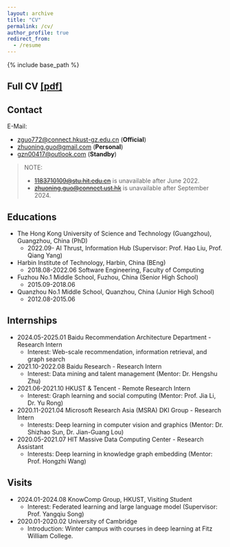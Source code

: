 ```yaml
---
layout: archive
title: "CV"
permalink: /cv/
author_profile: true
redirect_from:
  - /resume
---
```


{% include base_path %}

## Full CV [[pdf]](https://github.com/gzn00417/gzn00417.github.io/blob/main/files/CV-ZhuoningGuo-20250211.pdf)

## Contact

E-Mail:
- [zguo772@connect.hkust-gz.edu.cn](zguo772@connect.hkust-gz.edu.cn) (**Official**)
- [zhuoning.guo@gmail.com](zhuoning.guo@gmail.com) (**Personal**)
- [gzn00417@outlook.com](gzn00417@outlook.com) (**Standby**)

> NOTE:
> - ~~[1183710109@stu.hit.edu.cn](1183710109@stu.hit.edu.cn)~~ is unavailable after June 2022.
> - ~~[zhuoning.guo@connect.ust.hk](zhuoning.guo@connect.ust.hk)~~ is unavailable after September 2024.

## Educations

- The Hong Kong University of Science and Technology (Guangzhou), Guangzhou, China (PhD)
  - 2022.09- AI Thrust, Information Hub (Supervisor: Prof. Hao Liu, Prof. Qiang Yang)
- Harbin Institute of Technology, Harbin, China (BEng)
  - 2018.08-2022.06 Software Engineering, Faculty of Computing
- Fuzhou No.1 Middle School, Fuzhou, China (Senior High School)
  - 2015.09-2018.06
- Quanzhou No.1 Middle School, Quanzhou, China (Junior High School)
  - 2012.08-2015.06

## Internships

- 2024.05-2025.01 Baidu Recommendation Architecture Department - Research Intern
  - Interest: Web-scale recommendation, information retrieval, and graph search
- 2021.10-2022.08 Baidu Research - Research Intern
  - Interest: Data mining and talent management (Mentor: Dr. Hengshu Zhu)
- 2021.06-2021.10 HKUST & Tencent - Remote Research Intern
  - Interest: Graph learning and social computing (Mentor: Prof. Jia Li, Dr. Yu Rong)
- 2020.11-2021.04 Microsoft Research Asia (MSRA) DKI Group - Research Intern
  - Interests: Deep learning in computer vision and graphics (Mentor: Dr. Shizhao Sun, Dr. Jian-Guang Lou)
- 2020.05-2021.07 HIT Massive Data Computing Center - Research Assistant
  - Interests: Deep learning in knowledge graph embedding (Mentor: Prof. Hongzhi Wang)

## Visits

- 2024.01-2024.08 KnowComp Group, HKUST, Visiting Student
  - Interest: Federated learning and large language model (Supervisor: Prof. Yangqiu Song)
- 2020.01-2020.02 University of Cambridge
  - Introduction: Winter campus with courses in deep learning at Fitz William College.
